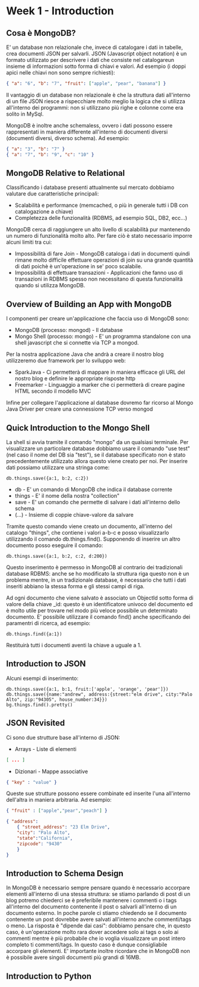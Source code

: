 Week 1 - Introduction
=====================

Cosa è MongoDB?
---------------

E' un database non relazionale che, invece di catalogare i dati in tabelle, crea documenti JSON per salvarli.
JSON (Javascript object notation) è un formato utilizzato per descrivere i dati che consiste nel catalogareun insieme di informazioni sotto forma di chiavi e valori. Ad esempio (i doppi apici nelle chiavi non sono sempre richiesti): 

```JSON
{ "a": "6", "b": "7", "fruit": ["apple", "pear", "banana"] }
```
Il vantaggio di un database non relazionale è che la struttura dati all'interno di un file JSON riesce a rispecchiare molto meglio la logica che si utilizza all'interno dei programmi: non si utilizzano più righe e colonne come era solito in MySql.

MongoDB è inoltre anche schemaless, ovvero i dati possono essere rappresentati in maniera differente all'interno di documenti diversi (documenti diversi, diverso schema). Ad esempio:

```JSON
{ "a": "3", "b": "7" }
{ "a": "7", "b": "9", "c": "10" }
```

MongoDB Relative to Relational
------------------------------

Classificando i database presenti attualmente sul mercato dobbiamo valutare due caratteristiche principali:
- Scalabilità e performance (memcached, o più in generale tutti i DB con catalogazione a chiave)
- Completezza delle funzionalità (RDBMS, ad esempio SQL, DB2, ecc...)

MongoDB cerca di raggiungere un alto livello di scalabilità pur mantenendo un numero di funzionalità molto alto. Per fare ciò è stato necessario imporre alcuni limiti tra cui:
- Impossibilità di fare Join - MongoDB cataloga i dati in documenti quindi rimane molto difficile effettuare operazioni di join su una grande quantità di dati poichè è un'operazione in se' poco scalabile.
- Impossibilità di effettuare transazioni - Applicazioni che fanno uso di transazioni in RDBMS spesso non necessitano di questa funzionalità quando si utilizza MongoDB.

Overview of Building an App with MongoDB
----------------------------------------

I componenti per creare un'applicazione che faccia uso di MongoDB sono:
- MongoDB (processo: mongod) - Il database
- Mongo Shell (processo: mongo) - E' un programma standalone con una shell javascript che si connette via TCP a mongod.

Per la nostra applicazione Java che andrà a creare il nostro blog utilizzeremo due framework per lo sviluppo web:
- SparkJava - Ci permetterà di mappare in maniera efficace gli URL del nostro blog e definire le appropriate risposte http
- Freemarker - Linguaggio a marker che ci permetterà di creare pagine HTML secondo il modello MVC

Infine per collegare l'applicazione al database dovremo far ricorso al Mongo Java Driver per creare una connessione TCP verso mongod

Quick Introduction to the Mongo Shell
-------------------------------------

La shell si avvia tramite il comando "mongo" da un qualsiasi terminale. Per visualizzare un particolare database dobbiamo usare il comando "use test" (nel caso il nome del DB sia "test"), se il database specificato non è stato precedentemente utilizzato allora questo viene creato per noi. Per inserire dati possiamo utilizzare una stringa come:

```
db.things.save({a:1, b:2, c:2})
```
- db - E' un comando di MongoDB che indica il database corrente
- things - E' il nome della nostra "collection"
- save - E' un comando che permette di salvare i dati all'interno dello schema
- (...) - Insieme di coppie chiave-valore da salvare

Tramite questo comando viene creato un documento, all'interno del catalogo "things", che contiene i valori a-b-c e posso visualizzarlo utilizzando il comando db.things.find(). Supponendo di inserire un altro documento posso eseguire il comando:

    db.things.save({a:1, b:2, c:2, d:200})

Questo inserimento è permesso in MongoDB al contrario dei tradizionali database RDBMS: anche se ho modificato la struttura riga questo non è un problema mentre, in un tradizionale database, è necessario che tutti i dati inseriti abbiano la stessa forma e gli stessi campi di riga.

Ad ogni documento che viene salvato è associato un ObjectId sotto forma di valore della chiave _id: questo è un identificatore univoco del documento ed è molto utile per trovare nel modo più veloce possibile un determinato documento.
E' possibile utilizzare il comando find() anche specificando dei paramentri di ricerca, ad esempio:

    db.things.find({a:1})

Restituirà tutti i documenti aventi la chiave a uguale a 1.

Introduction to JSON
--------------------

Alcuni esempi di inserimento:

    db.things.save({a:1, b:1, fruit:['apple', 'orange', 'pear']})
    db.things.save({name:"andrew", address:{street:"elm drive", city:"Palo Alto", zip:"94305", house_number:34}})
    bg.things.find().pretty()

JSON Revisited
--------------

Ci sono due strutture base all'interno di JSON:
- Arrays - Liste di elementi

```JSON
[ ... ]
```
- Dizionari - Mappe associative

```JSON
{ "key" : "value" }
```

Queste sue strutture possono essere combinate ed inserite l'una all'interno dell'altra in maniera arbitraria. Ad esempio:

```JSON
{ "fruit" : ["apple","pear","peach"] }

{ "address":
    { "street_address": "23 Elm Drive",
    "city": "Palo Alto",
    "state":"California",
    "zipcode": "9430"
    }
}
```
Introduction to Schema Design
-----------------------------

In MongoDB è necessario sempre pensare quando è necessario accorpare elementi all'interno di una stessa struttura: se stiamo parlando di post di un blog potremo chiederci se è preferibile mantenere i commenti o i tags all'interno del documento contenente il post o salvarli all'interno di un documento esterno. In poche parole ci stiamo chiedendo se il documento contenente un post dovrebbe avere salvati all'interno anche commenti/tags o meno.
La risposta è "dipende dai casi": dobbiamo pensare che, in questo caso, è un'operazione molto rara dover accedere solo ai tags o solo ai commenti mentre è più probabile che io voglia visualizzare un post intero completo ti commenti/tags. In questo caso è dunque consigliabile accorpare gli elementi.
E' importante inoltre ricordare che in MongoDB non è possibile avere singoli documenti più grandi di 16MB.

Introduction to Python
----------------------



